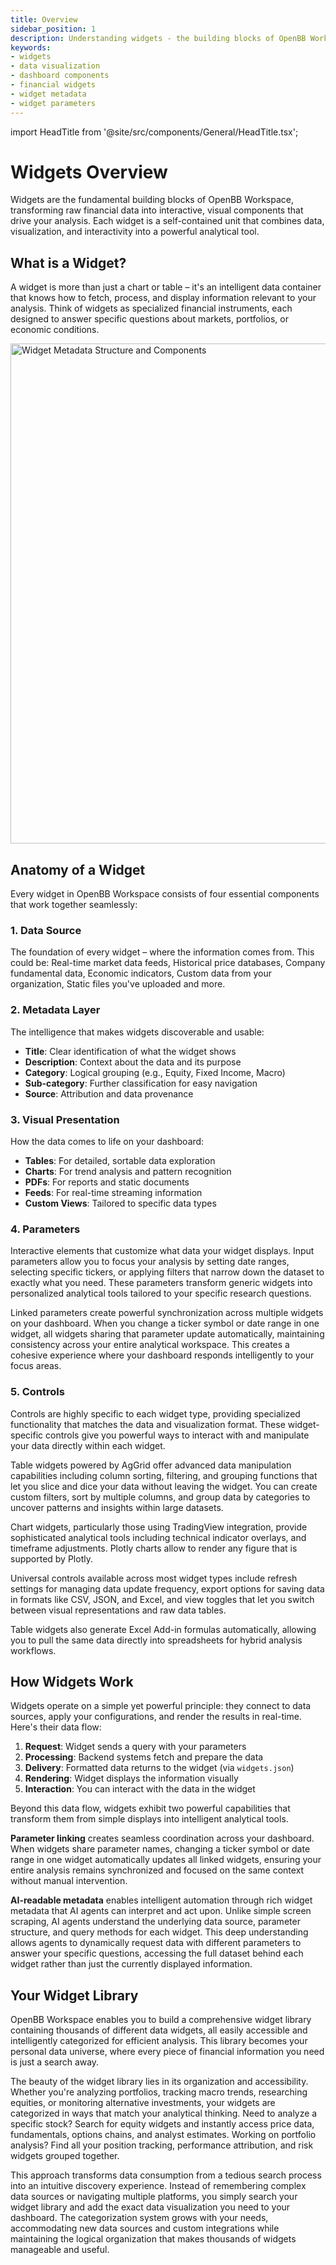 ```yaml
---
title: Overview
sidebar_position: 1
description: Understanding widgets - the building blocks of OpenBB Workspace dashboards that transform raw data into actionable insights.
keywords:
- widgets
- data visualization
- dashboard components
- financial widgets
- widget metadata
- widget parameters
---
```


import HeadTitle from '@site/src/components/General/HeadTitle.tsx';

<HeadTitle title="Widgets Overview | OpenBB Workspace Docs" />

# Widgets Overview

Widgets are the fundamental building blocks of OpenBB Workspace, transforming raw financial data into interactive, visual components that drive your analysis. Each widget is a self-contained unit that combines data, visualization, and interactivity into a powerful analytical tool.

## What is a Widget?

A widget is more than just a chart or table – it's an intelligent data container that knows how to fetch, process, and display information relevant to your analysis. Think of widgets as specialized financial instruments, each designed to answer specific questions about markets, portfolios, or economic conditions.

<img width="800" alt="Widget Metadata Structure and Components" src="https://openbb-cms.directus.app/assets/132e5cda-b062-4094-8036-8c2d41db1527.png" />

## Anatomy of a Widget

Every widget in OpenBB Workspace consists of four essential components that work together seamlessly:

### 1. Data Source
The foundation of every widget – where the information comes from. This could be: Real-time market data feeds, Historical price databases, Company fundamental data, Economic indicators, Custom data from your organization, Static files you've uploaded and more.

### 2. Metadata Layer
The intelligence that makes widgets discoverable and usable:
- **Title**: Clear identification of what the widget shows
- **Description**: Context about the data and its purpose
- **Category**: Logical grouping (e.g., Equity, Fixed Income, Macro)
- **Sub-category**: Further classification for easy navigation
- **Source**: Attribution and data provenance

### 3. Visual Presentation
How the data comes to life on your dashboard:
- **Tables**: For detailed, sortable data exploration
- **Charts**: For trend analysis and pattern recognition
- **PDFs**: For reports and static documents
- **Feeds**: For real-time streaming information
- **Custom Views**: Tailored to specific data types

### 4. Parameters

Interactive elements that customize what data your widget displays. Input parameters allow you to focus your analysis by setting date ranges, selecting specific tickers, or applying filters that narrow down the dataset to exactly what you need. These parameters transform generic widgets into personalized analytical tools tailored to your specific research questions.

Linked parameters create powerful synchronization across multiple widgets on your dashboard. When you change a ticker symbol or date range in one widget, all widgets sharing that parameter update automatically, maintaining consistency across your entire analytical workspace. This creates a cohesive experience where your dashboard responds intelligently to your focus areas.

### 5. Controls

Controls are highly specific to each widget type, providing specialized functionality that matches the data and visualization format. These widget-specific controls give you powerful ways to interact with and manipulate your data directly within each widget.

Table widgets powered by AgGrid offer advanced data manipulation capabilities including column sorting, filtering, and grouping functions that let you slice and dice your data without leaving the widget. You can create custom filters, sort by multiple columns, and group data by categories to uncover patterns and insights within large datasets.

Chart widgets, particularly those using TradingView integration, provide sophisticated analytical tools including technical indicator overlays, and timeframe adjustments. Plotly charts allow to render any figure that is supported by Plotly.

Universal controls available across most widget types include refresh settings for managing data update frequency, export options for saving data in formats like CSV, JSON, and Excel, and view toggles that let you switch between visual representations and raw data tables.

Table widgets also generate Excel Add-in formulas automatically, allowing you to pull the same data directly into spreadsheets for hybrid analysis workflows.

## How Widgets Work

Widgets operate on a simple yet powerful principle: they connect to data sources, apply your configurations, and render the results in real-time. Here's their data flow:

1. **Request**: Widget sends a query with your parameters
2. **Processing**: Backend systems fetch and prepare the data
3. **Delivery**: Formatted data returns to the widget (via `widgets.json`)
4. **Rendering**: Widget displays the information visually
5. **Interaction**: You can interact with the data in the widget

Beyond this data flow, widgets exhibit two powerful capabilities that transform them from simple displays into intelligent analytical tools.

**Parameter linking** creates seamless coordination across your dashboard. When widgets share parameter names, changing a ticker symbol or date range in one widget automatically updates all linked widgets, ensuring your entire analysis remains synchronized and focused on the same context without manual intervention.

**AI-readable metadata** enables intelligent automation through rich widget metadata that AI agents can interpret and act upon. Unlike simple screen scraping, AI agents understand the underlying data source, parameter structure, and query methods for each widget. This deep understanding allows agents to dynamically request data with different parameters to answer your specific questions, accessing the full dataset behind each widget rather than just the currently displayed information.

## Your Widget Library

OpenBB Workspace enables you to build a comprehensive widget library containing thousands of different data widgets, all easily accessible and intelligently categorized for efficient analysis. This library becomes your personal data universe, where every piece of financial information you need is just a search away.

The beauty of the widget library lies in its organization and accessibility. Whether you're analyzing portfolios, tracking macro trends, researching equities, or monitoring alternative investments, your widgets are categorized in ways that match your analytical thinking. Need to analyze a specific stock? Search for equity widgets and instantly access price data, fundamentals, options chains, and analyst estimates. Working on portfolio analysis? Find all your position tracking, performance attribution, and risk widgets grouped together.

This approach transforms data consumption from a tedious search process into an intuitive discovery experience. Instead of remembering complex data sources or navigating multiple platforms, you simply search your widget library and add the exact data visualization you need to your dashboard. The categorization system grows with your needs, accommodating new data sources and custom integrations while maintaining the logical organization that makes thousands of widgets manageable and useful.
